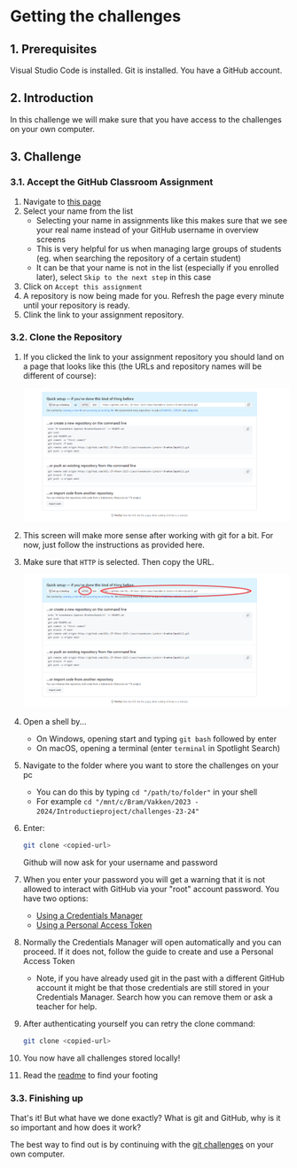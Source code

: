 # Getting the challenges

## 1. Prerequisites

Visual Studio Code is installed.
Git is installed.
You have a GitHub account.

## 2. Introduction

In this challenge we will make sure that you have access to the challenges on your own computer.

## 3. Challenge

### 3.1. Accept the GitHub Classroom Assignment

1. Navigate to <a href="link toevoegen" target="_blank">this page</a>
1. Select your name from the list
    * Selecting your name in assignments like this makes sure that we see your real name instead of your GitHub username in overview screens
    * This is very helpful for us when managing large groups of students (eg. when searching the repository of a certain student)
    * It can be that your name is not in the list (especially if you enrolled later), select `Skip to the next step` in this case
1. Click on `Accept this assignment`
1. A repository is now being made for you. Refresh the page every minute until your repository is ready.
1. Clink the link to your assignment repository.

### 3.2. Clone the Repository

1. If you clicked the link to your assignment repository you should land on a page that looks like this (the URLs and repository names will be different of course):

    <a href="./cloning-a-repository.png" target="_blank">
        <img src="./cloning-a-repository.png">
    </a>

1. This screen will make more sense after working with git for a bit. For now, just follow the instructions as provided here.
1. Make sure that `HTTP` is selected. Then copy the URL.

    <a href="./cloning-a-repository-2.png" target="_blank">
        <img src="./cloning-a-repository-2.png">
    </a>

1. Open a shell by...
     * On Windows, opening start and typing `git bash` followed by enter
     * On macOS, opening a terminal (enter `terminal` in Spotlight Search)
1. Navigate to the folder where you want to store the challenges on your pc
     * You can do this by typing `cd "/path/to/folder"` in your shell
     * For example `cd "/mnt/c/Bram/Vakken/2023 - 2024/Introductieproject/challenges-23-24"`
1. Enter:
   ```bash
   git clone <copied-url>
   ```
   Github will now ask for your username and password
1. When you enter your password you will get a warning that it is not allowed to interact with GitHub via your "root" account password. You have two options:
     * [Using a Credentials Manager](https://docs.github.com/en/get-started/getting-started-with-git/caching-your-github-credentials-in-git#git-credential-manager)
     * [Using a Personal Access Token](https://docs.github.com/en/authentication/keeping-your-account-and-data-secure/managing-your-personal-access-tokens#creating-a-personal-access-token-classic)
1. Normally the Credentials Manager will open automatically and you can proceed. If it does not, follow the guide to create and use a Personal Access Token
     * Note, if you have already used git in the past with a different GitHub account it might be that those credentials are still stored in your Credentials Manager. Search how you can remove them or ask a teacher for help.
1. After authenticating yourself you can retry the clone command:
   ```bash
   git clone <copied-url>
   ```
1. You now have all challenges stored locally!
1. Read the [readme](./../../README.md) to find your footing

### 3.3. Finishing up

That's it! But what have we done exactly? What is git and GitHub, why is it so important and how does it work?

The best way to find out is by continuing with the [git challenges](./../../git-challenges/01-basics/git-basics.md) on your own computer.